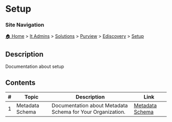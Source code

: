 <!-- description: Documentation about setup -->

# Setup

### Site Navigation
[🏠 Home](../../../../../README.md) > [It Admins](../../../../README.md) > [Solutions](../../../README.md) > [Purview](../../README.md) > [Ediscovery](../README.md) > [Setup](README.md)

## Description
Documentation about setup

## Contents

| **#** | **Topic** | **Description** | **Link** |
|---|---|---|---|
| 1 | Metadata Schema | Documentation about Metadata Schema for Your Organization. | [Metadata Schema](metadata-schema.md) |